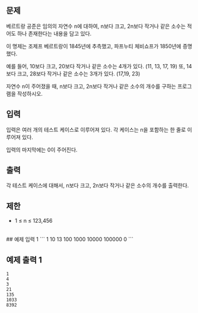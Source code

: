 ## 문제
베르트랑 공준은 임의의 자연수 n에 대하여, n보다 크고, 2n보다 작거나 같은 소수는 적어도 하나 존재한다는 내용을 담고 있다.

이 명제는 조제프 베르트랑이 1845년에 추측했고, 파프누티 체비쇼프가 1850년에 증명했다.

예를 들어, 10보다 크고, 20보다 작거나 같은 소수는 4개가 있다. (11, 13, 17, 19) 또, 14보다 크고, 28보다 작거나 같은 소수는 3개가 있다. (17,19, 23)

자연수 n이 주어졌을 때, n보다 크고, 2n보다 작거나 같은 소수의 개수를 구하는 프로그램을 작성하시오. 
<br>
## 입력
입력은 여러 개의 테스트 케이스로 이루어져 있다. 각 케이스는 n을 포함하는 한 줄로 이루어져 있다.

입력의 마지막에는 0이 주어진다.
<br>
## 출력
각 테스트 케이스에 대해서, n보다 크고, 2n보다 작거나 같은 소수의 개수를 출력한다.
<br>
## 제한
- 1 ≤ n ≤ 123,456
<br>
## 예제 입력 1
```
1
10
13
100
1000
10000
100000
0
```

## 예제 출력 1
```
1
4
3
21
135
1033
8392
```
